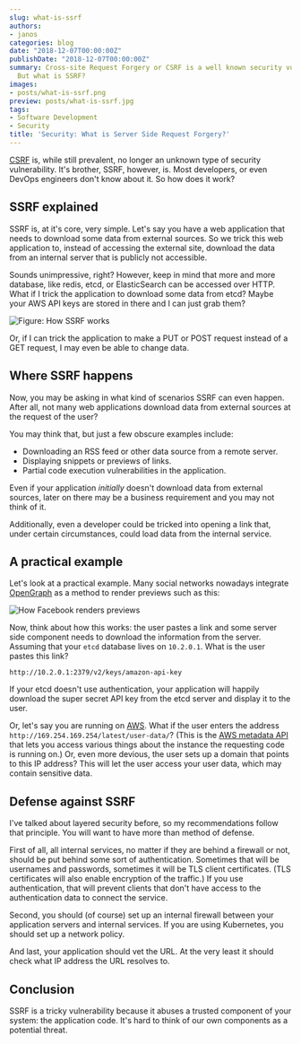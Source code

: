 ```yaml
---
slug: what-is-ssrf
authors:
- janos
categories: blog
date: "2018-12-07T00:00:00Z"
publishDate: "2018-12-07T00:00:00Z"
summary: Cross-site Request Forgery or CSRF is a well known security vulnerability.
  But what is SSRF?
images:
- posts/what-is-ssrf.png
preview: posts/what-is-ssrf.jpg
tags:
- Software Development
- Security
title: 'Security: What is Server Side Request Forgery?'
---
```


[CSRF](/blog/what-is-ssrf) is, while still prevalent, no longer an unknown type of security vulnerability. It's brother, SSRF, however, is. Most developers, or even DevOps engineers don't know about it. So how does it work?

## SSRF explained

SSRF is, at it's core, very simple. Let's say you have a web application that needs to download some data from external sources. So we trick this web application to, instead of accessing the external site, download the data from an internal server that is publicly not accessible.

Sounds unimpressive, right? However, keep in mind that more and more database, like redis, etcd, or ElasticSearch can
be accessed over HTTP. What if I trick the application to download some data from etcd? Maybe your AWS API keys are
stored in there and I can just grab them?

![](posts/what-is-ssrf/ssrf.svg "Figure: How SSRF works")

Or, if I can trick the application to make a PUT or POST request instead of a GET request, I may even be able to change data.

## Where SSRF happens

Now, you may be asking in what kind of scenarios SSRF can even happen. After all, not many web applications download data from external sources at the request of the user?

You may think that, but just a few obscure examples include:

- Downloading an RSS feed or other data source from a remote server.
- Displaying snippets or previews of links.
- Partial code execution vulnerabilities in the application.

Even if your application *initially* doesn't download data from external sources, later on there may be a business
requirement and you may not think of it.

Additionally, even a developer could be tricked into opening a link that, under certain circumstances, could load data from the internal service.

## A practical example

Let's look at a practical example. Many social networks nowadays integrate [OpenGraph](http://ogp.me/) as a method to
render previews such as this:

![](posts/ssrf-facebook-preview.png "How Facebook renders previews")

Now, think about how this works: the user pastes a link and some server side component needs to download the information from the server. Assuming that your `etcd` database lives on `10.2.0.1`. What is the user pastes this link?

```http://10.2.0.1:2379/v2/keys/amazon-api-key```

If your etcd doesn't use authentication, your application will happily download the super secret API key from the etcd server and display it to the user.

Or, let's say you are running on [AWS](https://aws.amazon.com). What if the user enters the address
`http://169.254.169.254/latest/user-data/`? (This is the [AWS metadata API](https://docs.aws.amazon.com/AWSEC2/latest/UserGuide/ec2-instance-metadata.html) that lets you access various things about the instance the requesting code is running on.) Or, even more devious, the user sets up a domain that points to this IP address? This will let the user access your user data, which may contain sensitive data.

## Defense against SSRF

I've talked about layered security before, so my recommendations follow that principle. You will want to have more than method of defense.

First of all, all internal services, no matter if they are behind a firewall or not, should be put behind some sort
of authentication. Sometimes that will be usernames and passwords, sometimes it will be TLS client certificates. (TLS
certificates will also enable encryption of the traffic.) If you use authentication, that will prevent clients that
don't have access to the authentication data to connect the service.

Second, you should (of course) set up an internal firewall between your application servers and internal services. If
you are using Kubernetes, you should set up a network policy.

And last, your application should vet the URL. At the very least it should check what IP address the URL resolves to.

## Conclusion

SSRF is a tricky vulnerability because it abuses a trusted component of your system: the application code. It's hard to think of our own components as a potential threat.
